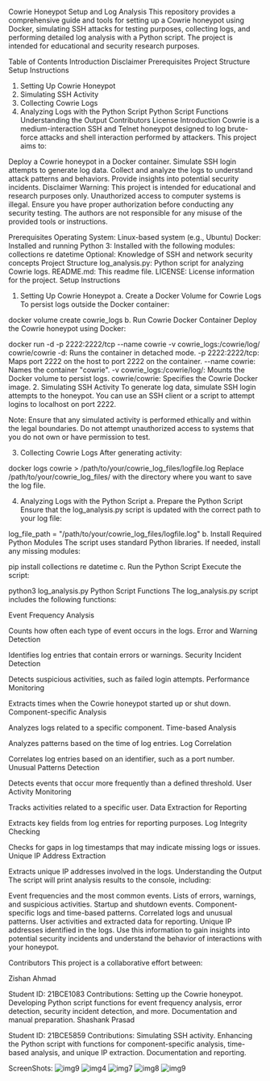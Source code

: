 Cowrie Honeypot Setup and Log Analysis
This repository provides a comprehensive guide and tools for setting up a Cowrie honeypot using Docker, simulating SSH attacks for testing purposes, collecting logs, and performing detailed log analysis with a Python script. The project is intended for educational and security research purposes.

Table of Contents
Introduction
Disclaimer
Prerequisites
Project Structure
Setup Instructions
1. Setting Up Cowrie Honeypot
2. Simulating SSH Activity
3. Collecting Cowrie Logs
4. Analyzing Logs with the Python Script
Python Script Functions
Understanding the Output
Contributors
License
Introduction
Cowrie is a medium-interaction SSH and Telnet honeypot designed to log brute-force attacks and shell interaction performed by attackers. This project aims to:

Deploy a Cowrie honeypot in a Docker container.
Simulate SSH login attempts to generate log data.
Collect and analyze the logs to understand attack patterns and behaviors.
Provide insights into potential security incidents.
Disclaimer
Warning: This project is intended for educational and research purposes only. Unauthorized access to computer systems is illegal. Ensure you have proper authorization before conducting any security testing. The authors are not responsible for any misuse of the provided tools or instructions.

Prerequisites
Operating System: Linux-based system (e.g., Ubuntu)
Docker: Installed and running
Python 3: Installed with the following modules:
collections
re
datetime
Optional: Knowledge of SSH and network security concepts
Project Structure
log_analysis.py: Python script for analyzing Cowrie logs.
README.md: This readme file.
LICENSE: License information for the project.
Setup Instructions
1. Setting Up Cowrie Honeypot
a. Create a Docker Volume for Cowrie Logs
To persist logs outside the Docker container:


docker volume create cowrie_logs
b. Run Cowrie Docker Container
Deploy the Cowrie honeypot using Docker:


docker run -d -p 2222:2222/tcp --name cowrie -v cowrie_logs:/cowrie/log/ cowrie/cowrie
-d: Runs the container in detached mode.
-p 2222:2222/tcp: Maps port 2222 on the host to port 2222 on the container.
--name cowrie: Names the container "cowrie".
-v cowrie_logs:/cowrie/log/: Mounts the Docker volume to persist logs.
cowrie/cowrie: Specifies the Cowrie Docker image.
2. Simulating SSH Activity
To generate log data, simulate SSH login attempts to the honeypot. You can use an SSH client or a script to attempt logins to localhost on port 2222.

Note: Ensure that any simulated activity is performed ethically and within the legal boundaries. Do not attempt unauthorized access to systems that you do not own or have permission to test.

3. Collecting Cowrie Logs
After generating activity:


docker logs cowrie > /path/to/your/cowrie_log_files/logfile.log
Replace /path/to/your/cowrie_log_files/ with the directory where you want to save the log file.

4. Analyzing Logs with the Python Script
a. Prepare the Python Script
Ensure that the log_analysis.py script is updated with the correct path to your log file:


log_file_path = "/path/to/your/cowrie_log_files/logfile.log"
b. Install Required Python Modules
The script uses standard Python libraries. If needed, install any missing modules:


pip install collections re datetime
c. Run the Python Script
Execute the script:


python3 log_analysis.py
Python Script Functions
The log_analysis.py script includes the following functions:

Event Frequency Analysis

Counts how often each type of event occurs in the logs.
Error and Warning Detection

Identifies log entries that contain errors or warnings.
Security Incident Detection

Detects suspicious activities, such as failed login attempts.
Performance Monitoring

Extracts times when the Cowrie honeypot started up or shut down.
Component-specific Analysis

Analyzes logs related to a specific component.
Time-based Analysis

Analyzes patterns based on the time of log entries.
Log Correlation

Correlates log entries based on an identifier, such as a port number.
Unusual Patterns Detection

Detects events that occur more frequently than a defined threshold.
User Activity Monitoring

Tracks activities related to a specific user.
Data Extraction for Reporting

Extracts key fields from log entries for reporting purposes.
Log Integrity Checking

Checks for gaps in log timestamps that may indicate missing logs or issues.
Unique IP Address Extraction

Extracts unique IP addresses involved in the logs.
Understanding the Output
The script will print analysis results to the console, including:

Event frequencies and the most common events.
Lists of errors, warnings, and suspicious activities.
Startup and shutdown events.
Component-specific logs and time-based patterns.
Correlated logs and unusual patterns.
User activities and extracted data for reporting.
Unique IP addresses identified in the logs.
Use this information to gain insights into potential security incidents and understand the behavior of interactions with your honeypot.

Contributors
This project is a collaborative effort between:

Zishan Ahmad

Student ID: 21BCE1083
Contributions:
Setting up the Cowrie honeypot.
Developing Python script functions for event frequency analysis, error detection, security incident detection, and more.
Documentation and manual preparation.
Shashank Prasad

Student ID: 21BCE5859
Contributions:
Simulating SSH activity.
Enhancing the Python script with functions for component-specific analysis, time-based analysis, and unique IP extraction.
Documentation and reporting.

ScreenShots:
![img9](https://github.com/user-attachments/assets/8464c722-d97e-4f51-9301-590962b7ffe4)
![img4](https://github.com/user-attachments/assets/e8e9dce5-b320-4e70-9e49-3b07e2183435)
![img7](https://github.com/user-attachments/assets/5e29a431-0dda-4f56-9d0d-ea49f9742986)
![img8](https://github.com/user-attachments/assets/615a6317-f535-4616-b044-9a15feedd4f1)
![img9](https://github.com/user-attachments/assets/1acc72c2-766f-4d1f-addc-3cfb68d4c09f)





